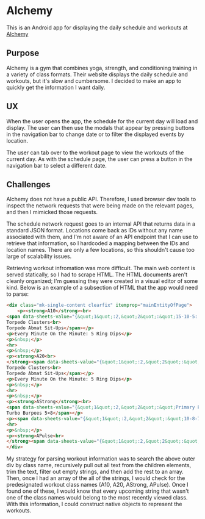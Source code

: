 # Alchemy

This is an Android app for displaying the daily schedule and workouts at [Alchemy](https://alchemy365.com/)

## Purpose

Alchemy is a gym that combines yoga, strength, and conditioning training in a variety of class formats. Their website displays the daily schedule and workouts, but it's slow and cumbersome. I decided to make an app to quickly get the information I want daily.

## UX
When the user opens the app, the schedule for the current day will load and display. The user can then use the modals that appear by pressing buttons in the navigation bar to change date or to filter the displayed events by location.

The user can tab over to the workout page to view the workouts of the current day. As with the schedule page, the user can press a button in the navigation bar to select a different date. 

## Challenges

Alchemy does not have a public API. Therefore, I used browser dev tools to inspect the network requests that were being made on the relevant pages, and then I mimicked those requests. 

The schedule network request goes to an internal API that returns data in a standard JSON format. Locations come back as IDs without any name associated with them, and I'm not aware of an API endpoint that I can use to retrieve that information, so I hardcoded a mapping between the IDs and  location names. There are only a few locations, so this shouldn't cause too large of scalability issues.

Retrieving workout infromation was more difficult. The main web content is served statically, so I had to scrape HTML. The HTML documents aren't cleanly organized; I'm guessing they were created in a visual editor of some kind. Below is an example of a subsection of HTML that the app would need to parse:

```html
<div class="mk-single-content clearfix" itemprop="mainEntityOfPage">
	<p><strong>A10</strong><br>
<span data-sheets-value="{&quot;1&quot;:2,&quot;2&quot;:&quot;15-10-5: Torpedo Clusters, Torpedo Abmat Sit-Ups *EMOM: 5 Ring Dips&quot;}" data-sheets-userformat="{&quot;2&quot;:4483,&quot;3&quot;:[null,0],&quot;4&quot;:[null,2,16711680],&quot;10&quot;:2,&quot;11&quot;:4,&quot;15&quot;:&quot;arial,sans,sans-serif&quot;}">15-10-5 reps:<br>
Torpedo Clusters<br>
Torpedo Abmat Sit-Ups</span></p>
<p>Every Minute On the Minute: 5 Ring Dips</p>
<p>&nbsp;</p>
<hr>
<p>&nbsp;</p>
<p><strong>A20<br>
</strong><span data-sheets-value="{&quot;1&quot;:2,&quot;2&quot;:&quot;15-10-5: Torpedo Clusters, Torpedo Abmat Sit-Ups *EMOM: 5 Ring Dips&quot;}" data-sheets-userformat="{&quot;2&quot;:4483,&quot;3&quot;:[null,0],&quot;4&quot;:[null,2,16711680],&quot;10&quot;:2,&quot;11&quot;:4,&quot;15&quot;:&quot;arial,sans,sans-serif&quot;}">20-15-10-5 reps:<br>
Torpedo Clusters<br>
Torpedo Abmat Sit-Ups</span></p>
<p>Every Minute On the Minute: 5 Ring Dips</p>
<p>&nbsp;</p>
<hr>
<p>&nbsp;</p>
<p><strong>AStrong</strong><br>
<span data-sheets-value="{&quot;1&quot;:2,&quot;2&quot;:&quot;Primary Pull - Sumo Deadlift 3-3-3-3-3 -- Superset: Turbo Burpees 5x8&quot;}" data-sheets-userformat="{&quot;2&quot;:4483,&quot;3&quot;:[null,0],&quot;4&quot;:[null,2,16776960],&quot;10&quot;:2,&quot;11&quot;:4,&quot;15&quot;:&quot;arial,sans,sans-serif&quot;}">Sumo Deadlift 3-3-3-3-3<br>
Turbo Burpees 5×8</span></p>
<p><span data-sheets-value="{&quot;1&quot;:2,&quot;2&quot;:&quot;10-8-7 ... 3-2-1 Reps: \&quot;Leave it there\&quot; sit-ups, Torpedo seated floor press, strict pull-ups&quot;}" data-sheets-userformat="{&quot;2&quot;:4995,&quot;3&quot;:[null,0],&quot;4&quot;:[null,2,16711680],&quot;10&quot;:2,&quot;11&quot;:4,&quot;12&quot;:0,&quot;15&quot;:&quot;arial,sans,sans-serif&quot;}">&nbsp;</span></p>
<hr>
<p>&nbsp;</p>
<p><strong>APulse<br>
</strong><span data-sheets-value="{&quot;1&quot;:2,&quot;2&quot;:&quot;Clusters&quot;}" data-sheets-userformat="{&quot;2&quot;:4483,&quot;3&quot;:[null,0],&quot;4&quot;:[null,2,16711935],&quot;10&quot;:2,&quot;11&quot;:4,&quot;15&quot;:&quot;arial,sans,sans-serif&quot;}">Clusters</span></p>
</div>
```

My strategy for parsing workout information was to search the above outer div by class name, recursively pull out all text from the children elements, trim the text, filter out empty strings, and then add the rest to an array. Then, once I had an array of the all of the strings, I would check for the predesignated workout class names (A10, A20, AStrong, APulse). Once I found one of these, I would know that every upcoming string that wasn't one of the class names would belong to the most recently viewed class. With this information, I could construct native objects to represent the workouts.
